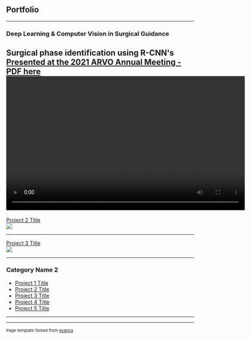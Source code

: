 ## Portfolio

---

### Deep Learning & Computer Vision in Surgical Guidance

Surgical phase identification using R-CNN's<br>
[Presented at the 2021 ARVO Annual Meeting - PDF here](/pdf/Nespolo_ARVO_POSTER.pdf)
<br>
<video width="640" height="360" controls>
  <source type="video/mp4" src="videos/phaco_ppy.mp4">
</video>
---
[Project 2 Title](/pdf/sample_presentation.pdf)
<br>
<img src="images/dummy_thumbnail.jpg?raw=true"/>

---
[Project 3 Title](http://example.com/)
<br>
<img src="images/dummy_thumbnail.jpg?raw=true"/>

---

### Category Name 2

- [Project 1 Title](http://example.com/)
- [Project 2 Title](http://example.com/)
- [Project 3 Title](http://example.com/)
- [Project 4 Title](http://example.com/)
- [Project 5 Title](http://example.com/)

---




---
<p style="font-size:11px">Page template forked from <a href="https://github.com/evanca/quick-portfolio">evanca</a></p>
<!-- Remove above link if you don't want to attibute -->
